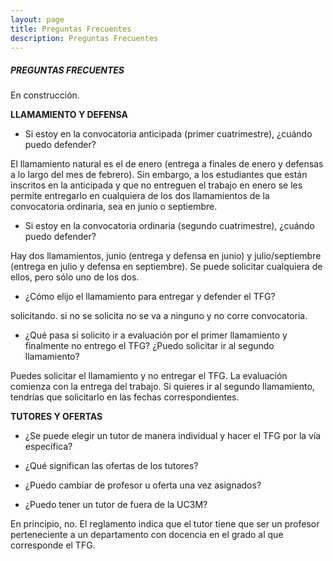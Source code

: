 ```yaml
---
layout: page
title: Preguntas Frecuentes
description: Preguntas Frecuentes
---
```


##### PREGUNTAS FRECUENTES

En construcción.


<!--
- fechas y llamamientos. qué pasa si lo muevo a julio/septiembre.
- específica/general.
- puedo elegir un tema específico en la general? cómo de concretas son las ofertas?
- puedo cambiar de profesor u oferta una vez asignados?
- puedo tener un tutor de fuera de la UC3M?
-->

**LLAMAMIENTO Y DEFENSA**

- Si estoy en la convocatoria anticipada (primer cuatrimestre), ¿cuándo puedo defender?

El llamamiento natural es el de enero (entrega a finales de enero y defensas a lo largo del mes de febrero). Sin embargo, a los estudiantes que están inscritos en la anticipada y que no entreguen el trabajo en enero se les permite entregarlo en cualquiera de los dos llamamientos de la convocatoria ordinaria, sea en junio o septiembre.
 

- Si estoy en la convocatoria ordinaria (segundo cuatrimestre), ¿cuándo puedo defender?

Hay dos llamamientos, junio (entrega y defensa en junio) y julio/septiembre (entrega en julio y defensa en septiembre). Se puede solicitar cualquiera de ellos, pero sólo uno de los dos.

- ¿Cómo elijo el llamamiento para entregar y defender el TFG?

solicitando. si no se solicita no se va a ninguno y no corre convocatoria.

- ¿Qué pasa si solicito ir a evaluación por el primer llamamiento y finalmente no entrego el TFG? ¿Puedo solicitar ir al segundo llamamiento?

Puedes solicitar el llamamiento y no entregar el TFG. La evaluación comienza con la entrega del trabajo. Si quieres ir al segundo llamamiento, tendrías que solicitarlo en las fechas correspondientes.

**TUTORES Y OFERTAS**

- ¿Se puede elegir un tutor de manera individual y hacer el TFG por la vía específica?

- ¿Qué significan las ofertas de los tutores?

- ¿Puedo cambiar de profesor u oferta una vez asignados?

- ¿Puedo tener un tutor de fuera de la UC3M?

En principio, no. El reglamento indica que el tutor tiene que ser un profesor perteneciente a un departamento con docencia en el grado al que corresponde el TFG.